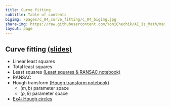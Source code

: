 ```yaml
---
title: Curve fitting
subtitle: Table of contents
bigimg: /pages/c_04_curve_fitting/c_04_bigimg.jpg
share-img: https://raw.githubusercontent.com/YoniChechik/AI_is_Math/master/docs/pages/c_04_curve_fitting/c_04_bigimg.jpg
layout: page
---
```


## **Curve fitting** [(slides)](/pages/c_04_curve_fitting/Curve_fitting.pdf)
- Linear least squares
- Total least squares
- Least squares [(Least squares & RANSAC notebook)](/pages/c_04_curve_fitting/least_squares_nb/)
- RANSAC
- Hough transform [(Hough transform notebook)](/pages/c_04_curve_fitting/hough_transform_nb/)
  - $(m,b)$ parameter space
  - $(\rho,\theta)$ parameter space
- [Ex4: Hough circles](/pages/c_04_curve_fitting/ex4/)


